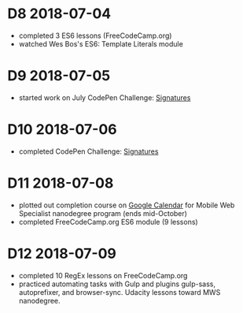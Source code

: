 # D8 2018-07-04

- completed 3 ES6 lessons (FreeCodeCamp.org)
- watched Wes Bos's ES6: Template Literals module

# D9 2018-07-05

- started work on July CodePen Challenge: [Signatures](https://codepen.io/digilou/pen/ZRdpQY)

# D10 2018-07-06

- completed CodePen Challenge: [Signatures](https://codepen.io/digilou/pen/ZRdpQY)

# D11 2018-07-08

- plotted out completion course on [Google Calendar](https://calendar.google.com/calendar?cid=bW9vb2U2OTUwcjNnOWI3NnE4bmExdmlwdnNAZ3JvdXAuY2FsZW5kYXIuZ29vZ2xlLmNvbQ) for Mobile Web Specialist nanodegree program (ends mid-October)
- completed FreeCodeCamp.org ES6 module (9 lessons)

# D12 2018-07-09

- completed 10 RegEx lessons on FreeCodeCamp.org
- practiced automating tasks with Gulp and plugins gulp-sass, autoprefixer, and browser-sync. Udacity lessons toward MWS nanodegree.
